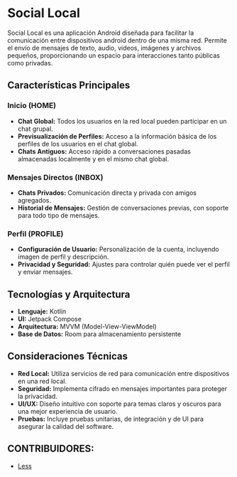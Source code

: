 # Social Local

Social Local es una aplicación Android diseñada para facilitar la comunicación entre dispositivos android dentro de una misma red. Permite el envío de mensajes de texto, audio, videos, imágenes y archivos pequeños, proporcionando un espacio para interacciones tanto públicas como privadas.

## Características Principales

### Inicio (HOME)

- **Chat Global:** Todos los usuarios en la red local pueden participar en un chat grupal.
- **Previsualización de Perfiles:** Acceso a la información básica de los perfiles de los usuarios en el chat global.
- **Chats Antiguos:** Acceso rápido a conversaciones pasadas almacenadas localmente y en el mismo chat global.

### Mensajes Directos (INBOX)

- **Chats Privados:** Comunicación directa y privada con amigos agregados.
- **Historial de Mensajes:** Gestión de conversaciones previas, con soporte para todo tipo de mensajes.

### Perfil (PROFILE)

- **Configuración de Usuario:** Personalización de la cuenta, incluyendo imagen de perfil y descripción.
- **Privacidad y Seguridad:** Ajustes para controlar quién puede ver el perfil y enviar mensajes.

## Tecnologías y Arquitectura

- **Lenguaje:** Kotlin
- **UI:** Jetpack Compose
- **Arquitectura:** MVVM (Model-View-ViewModel)
- **Base de Datos:** Room para almacenamiento persistente

## Consideraciones Técnicas

- **Red Local:** Utiliza servicios de red para comunicación entre dispositivos en una red local.
- **Seguridad:** Implementa cifrado en mensajes importantes para proteger la privacidad.
- **UI/UX:** Diseño intuitivo con soporte para temas claros y oscuros para una mejor experiencia de usuario.
- **Pruebas:** Incluye pruebas unitarias, de integración y de UI para asegurar la calidad del software.


## CONTRIBUIDORES:
- [Less](https://github.com/less-dev)
